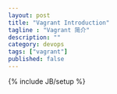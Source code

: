 ```yaml
---
layout: post
title: "Vagrant Introduction"
tagline : "Vagrant 简介"
description: ""
category: devops
tags: ["vagrant"]
published: false
---
```

{% include JB/setup %}
